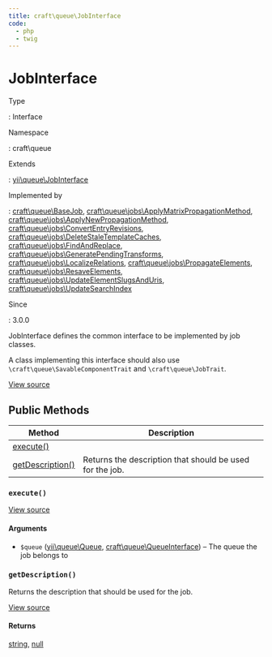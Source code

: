 ```yaml
---
title: craft\queue\JobInterface
code:
  - php
  - twig
---
```


# JobInterface

Type

:   Interface

Namespace

:   craft\queue

Extends

:   [yii\queue\JobInterface](https://github.com/yiisoft/yii2-queue/blob/master/src/JobInterface.php)

Implemented by

:   [craft\queue\BaseJob](craft-queue-basejob.md), [craft\queue\jobs\ApplyMatrixPropagationMethod](craft-queue-jobs-applymatrixpropagationmethod.md), [craft\queue\jobs\ApplyNewPropagationMethod](craft-queue-jobs-applynewpropagationmethod.md), [craft\queue\jobs\ConvertEntryRevisions](craft-queue-jobs-convertentryrevisions.md), [craft\queue\jobs\DeleteStaleTemplateCaches](craft-queue-jobs-deletestaletemplatecaches.md), [craft\queue\jobs\FindAndReplace](craft-queue-jobs-findandreplace.md), [craft\queue\jobs\GeneratePendingTransforms](craft-queue-jobs-generatependingtransforms.md), [craft\queue\jobs\LocalizeRelations](craft-queue-jobs-localizerelations.md), [craft\queue\jobs\PropagateElements](craft-queue-jobs-propagateelements.md), [craft\queue\jobs\ResaveElements](craft-queue-jobs-resaveelements.md), [craft\queue\jobs\UpdateElementSlugsAndUris](craft-queue-jobs-updateelementslugsanduris.md), [craft\queue\jobs\UpdateSearchIndex](craft-queue-jobs-updatesearchindex.md)

Since

:   3.0.0



JobInterface defines the common interface to be implemented by job classes.

A class implementing this interface should also use `\craft\queue\SavableComponentTrait` and `\craft\queue\JobTrait`.



[View source](https://github.com/craftcms/cms/blob/master/src/queue/JobInterface.php)






## Public Methods

| Method                                                                | Description
| --------------------------------------------------------------------- | --------------------------------------------------------
| [execute()](craft-queue-jobinterface.md#method-execute)               |
| [getDescription()](craft-queue-jobinterface.md#method-getdescription) | Returns the description that should be used for the job.

### `execute()`










[View source](https://github.com/craftcms/cms/blob/master/src/queue/JobInterface.php#L29)


#### Arguments

- `$queue` ([yii\queue\Queue](https://github.com/yiisoft/yii2-queue/blob/master/src/Queue.php), [craft\queue\QueueInterface](craft-queue-queueinterface.md)) – The queue the job belongs to




### `getDescription()`





Returns the description that should be used for the job.




[View source](https://github.com/craftcms/cms/blob/master/src/queue/JobInterface.php#L24)



#### Returns

[string](http://php.net/language.types.string), [null](http://php.net/language.types.null)










